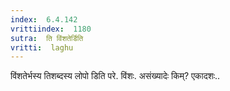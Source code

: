 ```yaml
---
index:  6.4.142
vrittiindex:  1180
sutra:  ति विंशतेर्डिति
vritti:  laghu 
---
```


विंशतेर्भस्य तिशब्दस्य लोपो डिति परे. विंशः. असंख्यादेः किम्? एकादशः..

